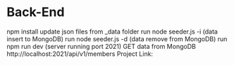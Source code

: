 # Back-End

npm install
update json files from \_data folder
run node seeder.js -i (data insert to MongoDB)
run node seeder.js -d (data remove from MongoDB)
run npm run dev (server running port 2021)
GET data from MongoDB http://localhost:2021/api/v1/members
Project Link:
